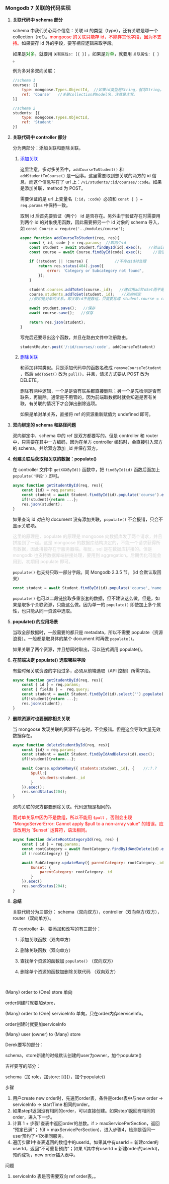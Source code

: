 ### Mongodb 7 关联的代码实现

1. **关联代码中 schema 部分**

   schema 中我们关心两个信息：关联 id 的类型（type），还有关联是哪一个 collection（ref）。<font color='red'>mongoose 的关联只能存 id，不能存其他字段，因为不支持。</font>如果要存 id 外的字段，要写相应逻辑来取字段。

   如果是<font color='green'>对多</font>，就要用 `关联属性s: [{ }]` ，如果是<font color='green'>对单</font>，就要用 `关联属性: { }` 。

   例为多对多双向关联：

   ```javascript
   //schema 1
   courses: [{
       type: mongoose.Types.ObjectId,  //如果id类型是String，就写String。
       ref: 'Course'   //关联collection的model名，注意是大写。
   }]
   ```

   ```javascript
   //schema 2
   students: [{
       type: mongoose.Types.ObjectId,  
       ref: 'Student'   
   }]
   ```

   

2. **关联代码中 controller 部分**

   分为两部分：添加关联和删除关联。

   1. <font color='blue'>添加关联</font>

      这里注意，多对多关系中，`addCourseToStudent()` 和 `addStudentToCourse()` 是一回事。这里需要取到想关联的两方的 id 信息，而这个信息写在了 url 上：`/v1/students/:id/courses/:code`。如果是添加关联，method 为 POST。

      需要保证的是 url 上变量名（`:id`，`:code`）必须和 `const { } = req.params` 中保持一致。

      取到 id 后首先要验证（两个） id 是否存在。另外由于验证存在时需要用到两个 id 的对象使用函数，因此需要把另一个 id 对象的 schema 导入，如 `const Course = require('../modules/course');`

      ```javascript
      async function addCourseToStudent(req, res){
          const { id, code } = req.params;  //取两个id
          const student = await Student.findById(id).exec();   //验证id1存在
          const course = await Course.findById(code).exec();	 //验证id2存在
          
          if (!student || !course) {            //不存在id时处理
              return res.status(404).json({
                  error: 'Category or Subcategory not found',
              });
          }
          
          student.courses.addToSet(course._id);   //建议用addToSet而不是push，避免重复
          course.students.addToSet(student._id);   //双向绑定
          //假如是对单的关系，即关联id不是数组，只需要写成 student.course = course._id
          
          await student.save();   //保存
          await course.save();   //保存
          
          return res.json(student);
      }
      ```

      

      写完后还要导出这个函数，并且在路由文件中注册路由。

      ```javascript
      studentRouter.post('/:id/courses/:code', addCourseToStudent)
      ```

      

   2. <font color='blue'>删除关联</font>

      和添加非常类似。只是添加代码中的函数名改成 `removeCourseToStudent` ，然后 `addToSet()` 改为 `pull()`。并且，请求方式要从 POST 改为 DELETE。

      删除有两种逻辑，一个是是否有联系都直接删除；另一个是先检测是否有联系，再删除。通常是不用管的，因为前端取数据时就会知道是否有关联，有关联的情况下才会弹出删除选项。

      
      
      如果是单对单关系，直接将 ref 的资源重新赋值为 undefined 即可。                                                                                                                                                                                                                                                                                                                                                                                                                                                                                                                                                                                                                                                                                                                                                                                                                                                                                                                                                                                                                                                                                                                                                                                                                                                                                                                                                                                                                                                                                                                                                                                                                                                                                                                                                                                                                                                                                                                                                                                                                                                                                                                                                                                                                                                                                                                                                                                                                                                                                                                                                                                                                                                                                                                                                                                                                                                                                                                                                                                                                                                                                                                                                                                                                                                                                                                                                                                                                                                                                                                                                                                                                                                                                                                                                                                                                                                                                                                                                                                                                                                                                                                                                                                                                                                                                                                                                                                                                                                                                                                                                                                                                                                                                                                                                                                                                                                                                                                                                                                                                                                                                                                                                                                                                                                                                                                                                                                                                                                                                                                                                                                                                                                                                                                                                                                                                                                                                                                                                                                                                                                                                                                                                                                                                                                                                                                                                                                                                                                                                                                                                                                                                                                                                                                                                                                                                                                                                                                                                                                                                                                                                                                                                                                                                                                                                                                                                                                                                                                                                                                                                                                                                                                                                                                                                                                                                                                                                                                                                                                                                                                                                                                                                                                                                                                                                                                                                                                                                                                                                                                                                                                                                                                                                                                                                                                                                                                                                                                                                                                                                                                                                                                                                                                                                                                                                                                                                                                                                                                                                                                                                                                                                                                                                                                                                                                                                                                                                                                                                                                                                                                                                                                                                                                                                                                                                                                                                                                                                                                                                                                                                                                                                                                                                                                                                                                                                                                                                                                                                                                                                                                                                                                                                                                                                                                                                                                                                                                                                                                                                                                                                                                                                                                                                                                                                                                                                                                                                                                                                                                                                                                                                                                                                                                                                                                                                                                                                                                                                                                                                                                                                                                                                                                                                                                                                                                                                                                                                                                                                                                                                                                                                                                                                                                                                                                                              
      
      

3. **双向绑定的 schema 和路径问题**

   双向绑定中，schema 中的 ref 是双方都要写的。但是 controller 和 router 中，只需要在其中一方编码，因为在单方 controller 编码时，会直接引入双方的 schema，并给双方添加 _id 并保存双方。

   

4. **创建关联后获取相关联的数据：populate()**

   在 controller 文件中 `getXXXById()` 函数中，把 `findById(id)` 函数后面加上 `populate('字段')` 即可。

   ```javascript
   async function getStudentById(req, res){
       const {id} = req.params;
       const student = await Student.findById(id).populate('course').exec();
       if(!student){return ...};
       res.json(student);
   }
   ```

   如果查询 id 对应的 document 没有添加关联，`populate()` 不会报错，只会不显示关联项。

   <font color='lightgray'>这里的原理是，populate 的原理是 mongoose 向数据库发了两个请求，并且拼接到了一起。这是 mongoose  的数据库结构决定的，不能一个请求获得所有数据，因此拼接存在于服务器端。相反，sql 是在数据库拼接的。但是 mongodb 也支持数据库端拼接处理，要用到 aggregation。后期优化可能会用到，初期用 populate 即可。</font>

   

   `populate()` 也支持只取一部分字段。同 Mongodb 2.3.5 节。（id 会默认取回来）

   ```javascript
   const student = await Student.findById(id).populate('course','name description') .exec();
   ```

   `populate()` 也可以二段链接取多重嵌套的数据，但不建议这么做。但是，如果是取多个关联资源，只能这么做。因为单一的 `populate()` 即使加上多个属性，也只能从同一资源中选取。

   

5. **populate() 的应用场景**

   当取全部数据时，一般需要的都只是 metadata，所以不需要 populate（资源浪费）。一般都是取具体的某个 document 时再做 `populate()`。

   如果关联了两个资源，并且想同时取出，可以链式调用 populate()。

   

6. **在前端决定 populate() 选取哪些字段**

   有些时候关联资源的字段过多，必须从前端选取（API 控制）所需字段。

   ```javascript
   async function getStudentById(req, res){
       const { id } = req.params;
       const { fields } =  req.query;
       const student = await Student.findById(id).select('').populate('course').exec(); 	//取学生的
       if(!student){return ...};
       res.json(student);
   }
   ```

   

7. **删除资源时也要删除相关关联**

   当 mongoose 发现关联的资源不存在时，不会报错。但是这会导致大量无效数据存在。

   ```javascript
   async function deleteStudentById(req, res){
       const {id} = req.params;
       const student = await Student.findByIdAndDelete(id).exec();
       if(!student){return...};
       
       await Course.updateMany({ students:student._id}, {    //:?.?
           $pull:{
               students:student._id
           }
       }).exec();
       res.sendStatus(204);
   }
   ```

   双向关联的双方都要删除关联。代码逻辑是相同的。

   

   <font color='red'>而对单关系中因为不是数组，所以不能用 `$pull` ，否则会出现 "MongoServerError: Cannot apply $pull to a non-array value" 的错误。应该改用为 `$unset` 运算符，语法相同。</font>

   ```javascript
   async function deleteRootCategoryId(req, res) {
       const { id } = req.params;
       const rootCategory = await RootCategory.findByIdAndDelete(id).exec();
       if (!rootCategory) {}
   
       await SubCategory.updateMany({ parentCategory: rootCategory._id }, {
           $unset: {
               parentCategory: rootCategory._id
           }
       }).exec()
       res.sendStatus(204);
   }
   ```

   

8. **总结**

   关联代码分为三部分： schema（双向双方），controller（双向单方/双方），router（双向单方）。

   在 controller 中，要添加和改写的有三部分：

   1. 添加关联函数（双向单方）
   
   2. 删除关联函数（双向单方）
   
   3. 查找单个资源的函数加 `populate()` （双向双方）
   
   4. 删除单个资源的函数加删除关联代码 （双向双方）
   

​				

(Many) order to (One) store 单向

order创建时就要加store，

(Many) order to (One) serviceInfo 单向，只在order内存serviceInfo。

order创建时就要加serviceInfo



(Many) user (owner) to (Many) store

Derek要写的部分：

schema，store新建的时候默认创建的user为owner，加个populate()

吉祥要写的部分：

schema（加 role，加store: [{}]），加个populate()



步骤

1. 用户create new order时，先遍历order表，条件是order表中与new order -> serviceInfo -> startTime 相同的order。
2. 如果step1返回没有相同的order，可以直接创建。如果step1返回有相同的order，进入下一步。
3. 计算 1 + 步骤1查表中返回order的总数。if > maxServicePerSection，返回 “预定已满”； !(if > maxServicePerSection)，进入步骤4，检测是否同一user预约了>1次相同服务。
4. 遍历步骤1中查表返回的数组中的userId。如果其中有userId = 新建order的userId，返回“不可重复预约”；如果 !(其中有userId = 新建order的userId)，预约成功，new order插入表中。

问题

1. serviceInfo 表是否需要双向 ref order表。。
